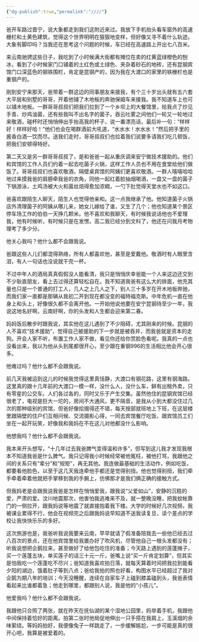 ```yaml
---
{"dg-publish":true,"permalink":"////"}
---
```



爸开车路过晋宁，说大象都走到我们这附近来过。我放下手机抬头看车窗外的高速栅栏和土黄色建筑，觉得这个世界明明在狠狠地变样，但好像又寻不着什么轨迹。大象有脚印吗？当我还在思考这个问题的时候，车已经在高速路上开出七八百米。

来云南驰骋这些日子，我吃到了小时候满大街都有摊位在卖的红黄蓝绿橙色的刨冰，看到了小时候家门口铺着的土红色或土绿色、夹杂着砂石的地砖，还有昆钢宾馆门口深蓝色的钢铁围栏，肯定是昆钢产的，因为我在大渡口的家里的铁栅栏也是重钢产的。

刚到安宁来那天，爸带着一群这边的同事朋友来接我，有个三十岁出头就有五六套大平层和别墅的哥哥，开着他铺了木地板的奔驰保姆车来接我。我不知道车上也可以铺木地板。一群哥哥叔叔们把我们拉到了一个乡坝上的大餐馆里，给我点了炒见手青、炒鸡油菌，还有些我叫不出名字的菌子。吞云吐雾之间他们一轮又一轮地过来敬酒，碰杯时还悄悄伸出手抬高我的杯子，说一番漂亮话，最后补一句：“样样好！样样好哈！”他们也会在喝群酒前大吼道，“水水水！水水水！”然后把手里的酱香白酒一饮而尽。送我们走时，哥哥叔叔们也拉着我们说要多请我们吃几顿饭，把我们安顿得特好。

第二天又是另一群哥哥叔叔了，是和爸爸一起从重庆调来安宁做技术援助的。他们和宾馆的工作人员们约着一起去吃菌子火锅，这样工作人员也不用在食堂给他们做饭了。哥哥叔叔们也喜欢敬酒，隔壁桌宾馆的阿姨们更喜欢敬酒。一群人嘻嘻哈哈地过来摸我爸的肩膀牵我爸的衣角，同他一起红着脸抽烟喝酒，一盘又一盘的菌子下锅游泳，土鸡汤被大火和菌丝焙得愈加浓稠，一勺下肚觉得天堂水也不如这口。

爸喜欢跟陌生人聊天，陌生人也觉得他亲和。这一点我继承了他。他知道菌子火锅店外清理菌子的阿姨从哪儿来，她女儿嫁给了谁，又生了几个；他也知道某个景区停车场工作的伯伯一天挣几颗米。他不喜欢和我聊天，有时候我说话他也不爱理我，他有时候听，有时候只是在发愣。高二我已经分到文科了，他还在问我月考物理考了多少分。

他关心我吗？他什么都不会跟我说。

爸跟这些人儿们都混得熟络，所有人都喜欢他，甚至是爱戴他。敬酒时有人眼里含泪，有人一句话也没说就干完一杯。

不过中年人的酒局真真假假没人能看清，我只是悄悄庆幸爸能一个人来这边还交到不少耿直朋友，看上去过得还算轻松自在。我不知道我爸有这么大的排面，他充其量也只是一个普通的打工人，几人之上几人之下，别人三十多岁在开木地板奔驰，而我们家一直都是那辆从我初二开到现在都没变的福特福克斯。中年危机一直在他身上和头上，好像很久都不会离开他。一开始他说他要在安宁昆钢待至少一年，我说这地名好啊，云南好啊，你的头发和人生都会迎来第二春。

妈妈饭后散步时跟我说，其实他在这儿遇到了不少阻碍，尤其刚来的时候。昆钢的人不喜欢“技术援助”，觉得自己被援助的下一步就是被吞并，而我爸就是资本的走狗。开会人家不听，布置工作人家不做，看见你还给你赏脸色看呢。我真的一点也没看出来，我以为他从头到尾都很开心，至少跟在重钢996的生活相比他会开心很多。

他难过吗？他什么都不会跟我说。

前几天我被运到这儿的时候我觉得这里真恬静，大渡口有钢花路，这里有钢海路。这里真的跟十几年前的大渡口一模一样，没什么人，没什么车，鲜有出租外卖，只有零星的公交车。人们各过各的，同时又乐于产生交集。虽然他住的昆钢宾馆已经很老了，电视是巨大一坨的，房间不大通风，更不隔音，是我从小到大都没住过几次的那种级别的宾馆，但爸好像拾掇得还不错，每天按部就班地上下班，在这层楼里跟隔壁的住户们互相问候、交流摄影心得，一同去宾馆餐厅吃饭，跟宾馆员工们坐在一起开玩笑，好像我和我妈在不在这儿对他都没什么影响。

他想我吗？他什么都不会跟我说。

我本来开头想写，“十几年过去我爸脾气变得温和许多”，但写到这儿我才发现我根本不知道我爸是什么脾气。我只记得我小时候经常被他冤枉，被他打骂，我跟他之间的关系只有“辈分”和“规矩”，再无其他。我连做最基础的生活动作，例如吃饭，都要看他脸色，以至于这几天我连牵他手都还是觉得别扭。他也觉得别扭，我们牵手牵着牵着他就把手掌移到我的手腕上，仿佛那才是我们俩正确的接触方式。

但我妈老是会跟我说我爸是怎样在悄悄爱我，跟我说“父爱如山”，安静的沉稳的爱，严肃的爱。汶川地震那次，他害怕我逃难来不及，就一整晚没睡，把我蚊帐靠门的一侧拉开，跟我妈说等地震了就直接抱着我下楼。大学的时候好几次视频，我被课业累得不行，他会在视频完之后跟我妈说早知道不送我读复旦，读个差点的学校让我快快乐乐的多好。

这次旅游也是，我爸听我说我要来云南，早早就请了假准备陪我去一些他已经去过八百次的景点，还在他宾馆里给我置办好了吹风机，尽管他自己一根头发都没有；听我说想把企鹅拉来，甚至做好了给他包吃住的准备；今天路上遇到的莲蓬摊子，买一个莲蓬五块，单买莲子的话三十元一斤，爸嘴上说“买一斤肯定划算”，但其实是怕我吃一个莲蓬吃不尽兴；爸知道我喜欢拍日落，就每天算着时间把我拉到能看夕阳的湖边，饿着肚子等到八点；爸给我拍的照也好看，构图水平已经超过了我对企鹅为期八年的培训；今天没睡醒，连续在自家车子上磕到膝盖磕到头，我爸表情看起来比谁都着急；他走到哪里，都跟别人说，我是他的“小孩儿”。

他爱我吗？他什么都不会跟我说。

我跟他只合照了两张，就在昨天在抚仙湖的某个湿地公园里，妈举着手机，我跟他中间保持着恰好的距离。拍第二张时他局促地伸出一只手搭在我肩上，玉溪烟的余味萦绕。等妈妈拍好，我便像兔子一样跳走了，一步缓解尴尬，一步可能是真的很开心吧，我算是被爱着的。